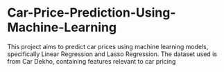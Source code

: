 # Car-Price-Prediction-Using-Machine-Learning
This project aims to predict car prices using machine learning models, specifically Linear Regression and Lasso Regression. The dataset used is from Car Dekho, containing features relevant to car pricing
